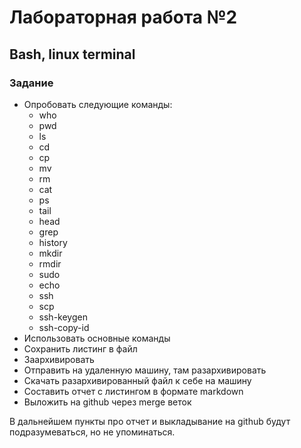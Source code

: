 # Лабораторная работа №2
## Bash, linux terminal

### Задание
- Опробовать следующие команды:
    - who
    - pwd
    - ls
    - cd
    - cp
    - mv
    - rm
    - cat
    - ps
    - tail
    - head
    - grep
    - history
    - mkdir
    - rmdir
    - sudo
    - echo
    - ssh
    - scp
    - ssh-keygen
    - ssh-copy-id
- Использовать основные команды
- Сохранить листинг в файл
- Заархивировать
- Отправить на удаленную машину, там разархивировать
- Скачать разархивированный файл к себе на машину
- Составить отчет с листингом в формате markdown
- Выложить на github через merge веток

В дальнейшем пункты про отчет и выкладывание на github будут подразумеваться, но не упоминаться.
